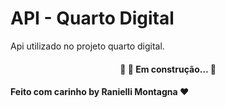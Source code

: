 # API - Quarto Digital

Api utilizado no projeto quarto digital.

<h4 align="center"> 
	🚧 🚀 Em construção... 🚧
</h4>

#### Feito com carinho by <b>Ranielli Montagna</b> ❤
